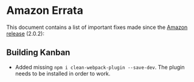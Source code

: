 # Amazon Errata

This document contains a list of important fixes made since the [Amazon release](http://www.amazon.com/SurviveJS-Webpack-React-apprentice-master/dp/152391050X/) (2.0.2):

## Building Kanban

* Added missing `npm i clean-webpack-plugin --save-dev`. The plugin needs to be installed in order to work.
